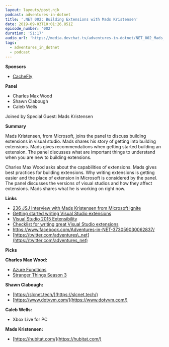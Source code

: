 ```yaml
---
layout: layouts/post.njk
podcast: adventures-in-dotnet
title: '.NET 002: Building Extensions with Mads Kristensen'
date: 2019-09-03T10:01:26.851Z
episode_number: '002'
duration: '51:17'
audio_url: 'https://media.devchat.tv/adventures-in-dotnet/NET_002_Mads_Kristensen.mp3'
tags:
  - adventures_in_dotnet
  - podcast
---
```

**Sponsors**

- [CacheFly](https://www.cachefly.com/)

**Panel**

- Charles Max Wood
- Shawn Clabough
- Caleb Wells

Joined by Special Guest: Mads Kristensen

**Summary**

Mads Kristensen, from Microsoft, joins the panel to discuss building extensions in visual studio. Mads shares his story of getting into building extensions. Mads gives recommendations when getting started building an extension. The panel discusses what are important things to understand when you are new to building extensions.

Charles Max Wood asks about the capabilities of extensions. Mads gives best practices for building extensions. Why writing extensions is getting easier and the place of extension in Microsoft is considered by the panel. The panel discusses the versions of visual studios and how they affect extensions. Mads shares what he is working on right now.

**Links**

- [236 JSJ Interview with Mads Kristensen from Microsoft Ignite](https://devchat.tv/js-jabber/236-jsj-interview-with-mads-kristensen-from-microsoft-ignite/)
- [Getting started writing Visual Studio extensions](https://devblogs.microsoft.com/visualstudio/getting-started-writing-visual-studio-extensions/)
- [Visual Studio 2015 Extensibility](https://channel9.msdn.com/events/Build/2016/B886)
- [Checklist for writing great Visual Studio extensions](https://devblogs.microsoft.com/visualstudio/checklist-for-writing-great-visual-studio-extensions/)
- [https://www.facebook.com/Adventures-in-NET-373059030062837/       ](https://www.facebook.com/Adventures-in-NET-373059030062837/)
- [https://twitter.com/adventures\_net](https://twitter.com/adventures_net)

**Picks**

**Charles Max Wood:**

- [Azure Functions](https://azure.microsoft.com/en-us/services/functions/?&amp;ef_id=Cj0KCQjw753rBRCVARIsANe3o47pB1XzC2op4m9mAgmH6jA49KG9AOkh_y2BE7EyevyeXQRE-hCn5dsaAmG1EALw_wcB:G:s&amp;OCID=AID2000128_SEM_d6ITB4fz&amp;MarinID=d6ITB4fz_287547165559_azure%20functions_e_c__51932471248_kwd-308142478483&amp;lnkd=Google_Azure_Brand&amp;gclid=Cj0KCQjw753rBRCVARIsANe3o47pB1XzC2op4m9mAgmH6jA49KG9AOkh_y2BE7EyevyeXQRE-hCn5dsaAmG1EALw_wcB)
- [Stranger Things Season 3](https://www.netflix.com/title/80057281)

**Shawn Clabough:**

- [https://slcnet.tech/](https://slcnet.tech/)
- [https://www.dotvvm.com/](https://www.dotvvm.com/)

**Caleb Wells:**

- Xbox Live for PC

**Mads Kristensen:**

- [https://hubitat.com/](https://hubitat.com/)
